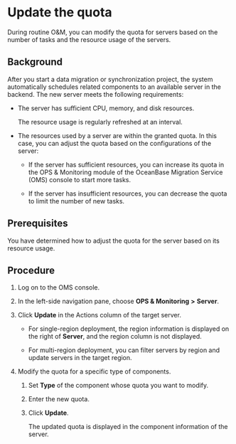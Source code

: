 # Update the quota

During routine O&M, you can modify the quota for servers based on the number of tasks and the resource usage of the servers.

## Background

After you start a data migration or synchronization project, the system automatically schedules related components to an available server in the backend. The new server meets the following requirements:

* The server has sufficient CPU, memory, and disk resources.

   The resource usage is regularly refreshed at an interval.

* The resources used by a server are within the granted quota. In this case, you can adjust the quota based on the configurations of the server:

  * If the server has sufficient resources, you can increase its quota in the OPS & Monitoring module of the OceanBase Migration Service (OMS) console to start more tasks.

  * If the server has insufficient resources, you can decrease the quota to limit the number of new tasks.

## Prerequisites

You have determined how to adjust the quota for the server based on its resource usage.

## Procedure

1. Log on to the OMS console.

2. In the left-side navigation pane, choose **OPS & Monitoring** **>** **Server**.

3. Click **Update** in the Actions column of the target server.

   * For single-region deployment, the region information is displayed on the right of **Server**, and the region column is not displayed.

   * For multi-region deployment, you can filter servers by region and update servers in the target region.

4. Modify the quota for a specific type of components.

   1. Set **Type** of the component whose quota you want to modify.

   2. Enter the new quota.

   3. Click **Update**.

      The updated quota is displayed in the component information of the server.
